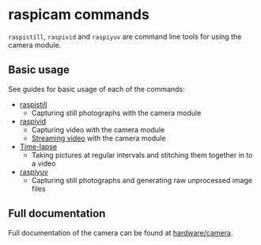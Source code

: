# raspicam commands

`raspistill`, `raspivid` and `raspiyuv` are command line tools for using the camera module.

## Basic usage

See guides for basic usage of each of the commands:

- [raspistill](raspistill.md)
    - Capturing still photographs with the camera module
- [raspivid](raspivid.md)
    - Capturing video with the camera module
    - [Streaming video](streaming/README.md) with the camera module
- [Time-lapse](timelapse.md)
    - Taking pictures at regular intervals and stitching them together in to a video
- [raspiyuv](raspiyuv.md)
    - Capturing still photographs and generating raw unprocessed image files

## Full documentation

Full documentation of the camera can be found at [hardware/camera](../../../hardware/camera.md).
